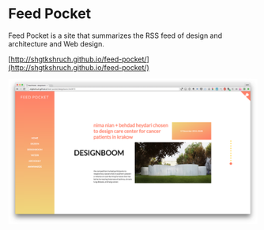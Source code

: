 # Feed Pocket

Feed Pocket is a site that summarizes the RSS feed of design and architecture and Web design.

[http://shgtkshruch.github.io/feed-pocket/](http://shgtkshruch.github.io/feed-pocket/)

![screen shot](https://github.com/shgtkshruch/feed-pocket/blob/master/screenshot.png?raw=true)
